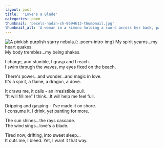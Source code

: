 ```yaml
---
layout: post
title:  "Love's a Blade"
categories: poem
thumbnail: 'pexels-nadin-sh-8694613-thumbnail.jpg'
thumbnail_alt: 'A woman in a kimono holding a sword across her back, partially enshrouded in pink smoke.'
---
```

![A pinkish purplish starry nebula.]({{site.url}}/{{site.images_path}}pexels-nadin-sh-8694613-small.jpg){: .poem-intro-img}
My spirit yearns...my heart quakes.  
My body trembles...my being shakes.

I charge, and stumble, I grasp and I reach.  
I swim through the waves, my eyes fixed on the beach.

There's power...and wonder...and magic in love.  
It's a spirit, a flame, a dragon, a dove.

It draws me, it calls - an irresistible pull.  
"It will fill me" I think...It will help me feel full.

Dripping and gasping - I've made it on shore.  
I consume it, I drink, yet panting for more.

The sun shines...the rays cascade.  
The wind sings...love's a blade.

Tired now, drifting, into sweet sleep...  
It cuts me, I bleed. Yet, I want it that way.
